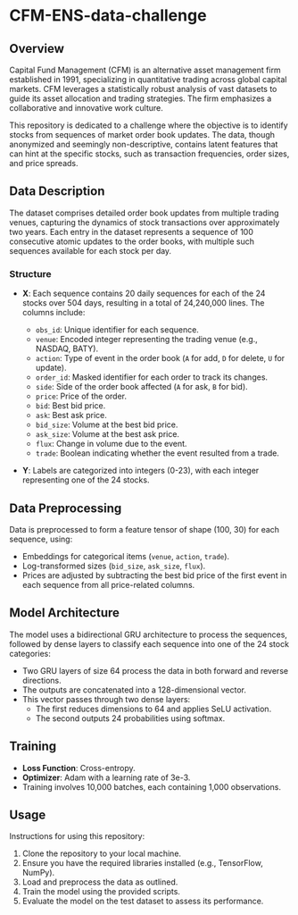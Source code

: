 # CFM-ENS-data-challenge
## Overview
Capital Fund Management (CFM) is an alternative asset management firm established in 1991, specializing in quantitative trading across global capital markets. CFM leverages a statistically robust analysis of vast datasets to guide its asset allocation and trading strategies. The firm emphasizes a collaborative and innovative work culture.

This repository is dedicated to a challenge where the objective is to identify stocks from sequences of market order book updates. The data, though anonymized and seemingly non-descriptive, contains latent features that can hint at the specific stocks, such as transaction frequencies, order sizes, and price spreads.

## Data Description
The dataset comprises detailed order book updates from multiple trading venues, capturing the dynamics of stock transactions over approximately two years. Each entry in the dataset represents a sequence of 100 consecutive atomic updates to the order books, with multiple such sequences available for each stock per day.

### Structure
- **X**: Each sequence contains 20 daily sequences for each of the 24 stocks over 504 days, resulting in a total of 24,240,000 lines. The columns include:
  - `obs_id`: Unique identifier for each sequence.
  - `venue`: Encoded integer representing the trading venue (e.g., NASDAQ, BATY).
  - `action`: Type of event in the order book (`A` for add, `D` for delete, `U` for update).
  - `order_id`: Masked identifier for each order to track its changes.
  - `side`: Side of the order book affected (`A` for ask, `B` for bid).
  - `price`: Price of the order.
  - `bid`: Best bid price.
  - `ask`: Best ask price.
  - `bid_size`: Volume at the best bid price.
  - `ask_size`: Volume at the best ask price.
  - `flux`: Change in volume due to the event.
  - `trade`: Boolean indicating whether the event resulted from a trade.

- **Y**: Labels are categorized into integers (0-23), with each integer representing one of the 24 stocks.

## Data Preprocessing
Data is preprocessed to form a feature tensor of shape (100, 30) for each sequence, using:
- Embeddings for categorical items (`venue`, `action`, `trade`).
- Log-transformed sizes (`bid_size`, `ask_size`, `flux`).
- Prices are adjusted by subtracting the best bid price of the first event in each sequence from all price-related columns.

## Model Architecture
The model uses a bidirectional GRU architecture to process the sequences, followed by dense layers to classify each sequence into one of the 24 stock categories:
- Two GRU layers of size 64 process the data in both forward and reverse directions.
- The outputs are concatenated into a 128-dimensional vector.
- This vector passes through two dense layers:
  - The first reduces dimensions to 64 and applies SeLU activation.
  - The second outputs 24 probabilities using softmax.

## Training
- **Loss Function**: Cross-entropy.
- **Optimizer**: Adam with a learning rate of 3e-3.
- Training involves 10,000 batches, each containing 1,000 observations.

## Usage
Instructions for using this repository:
1. Clone the repository to your local machine.
2. Ensure you have the required libraries installed (e.g., TensorFlow, NumPy).
3. Load and preprocess the data as outlined.
4. Train the model using the provided scripts.
5. Evaluate the model on the test dataset to assess its performance.

